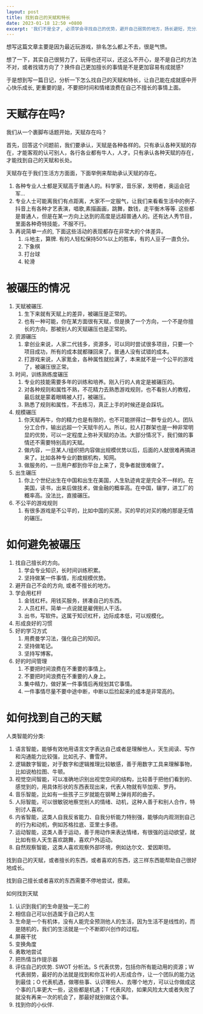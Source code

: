 ```yaml
---
layout: post
title: 找到自己的天赋和特长
date: 2023-01-18 12:50 +0800
excerpt: '我们不是全才, 必须学会寻找自己的优势，避开自己弱势的地方，扬长避短，充分发挥自己的特长和价值。'
---
```

想写这篇文章主要是因为最近玩游戏，排名怎么都上不去，很是气愤。

想了一下，其实自己很努力了，玩得也还可以，还这么不开心，是不是自己的方法不对，或者找错方向了？换件自己更加擅长的事情是不是更加容易有成就感?

于是想到写一篇日记，分析一下怎么找自己的天赋和特长，让自己能在成就感中开心快乐成长, 更重要的是，不要把时间和情绪浪费在自己不擅长的事情上面。

# 天赋存在吗?
我们从一个裹脚布话题开始，天赋存在吗？

首先，回答这个问题前，我们要承认，天赋是各种各样的。只有承认各种天赋的存在，才能客观的认可别人，各行各业都有牛人，人才。只有承认各种天赋的存在，才能找到自己的天赋和长处。

天赋存在于我们生活方方面面，下面举例来帮助承认天赋的存在。
1. 各种专业人士都是天赋高于普通人的。科学家，音乐家，发明者，奥运会冠军...
2. 专业人士可能离我们有点距离，大家不一定服气，让我们来看看生活中的例子. 抖音上有各种才艺表演，唱歌,素描画画，跳舞，数钱，走平衡木等等. 这些都是普通人，但是在某一方向上达到的高度是远超普通人的。还有达人秀节目，里面各种奇特技能，不服不行。
3. 再说简单一点的, 下面这些活动的表现都存在非常大的个体差异。
   1. 斗地主，算牌. 有的人轻松保持50%以上的胜率，有的人豆子一直负分。
   2. 下象棋
   3. 打台球
   4. 轮滑

# 被碾压的情况
1. 天赋被碾压. 
   1. 生下来就有天赋上的差异，被碾压是正常的。
   2. 也有一种可能，你在某方面很有天赋，但是换了一个方向，一个不是你擅长的方向，那被别人的天赋碾压也是正常的。
2. 资源碾压
   1. 拿创业来说，人家二代钱多，资源多，可以同时尝试很多项目，只要一个项目成功，所有的成本就都赚回来了。普通人没有试错的成本。
   2. 打游戏来说，人家氪金，各种属性就拉满了，本来就不是一个公平的游戏了，被碾压很正常。
3. 时间，训练熟练度碾压
   1. 专业的技能需要多年的训练和培养。刚入行的人肯定是被碾压的。
   2. 对各种规则和属性不熟，不花精力去熟悉游戏规则，也不看别人的教程，最后就是蒙着眼睛被人打，被碾压。
   3. 熟悉了规则和属性，不去练习，真正上手的时候还是会踩坑。
4. 规模碾压
   1. 你天赋再牛，你的精力也是有限的，也不可能拼得过一群专业的人。团队分工合作，输出远超一个天赋牛的人。所以，拉人打群架也是一种非常明显的优势，可以一定程度上弥补天赋的办法。大部分情况下，我们做的事情还不需要特别高的天赋。
   2. 做内容，一旦某人/组织把内容做出规模优势以后，后面的人就很难再搞进来了。比如各种专业的数据机构，知网。
   3. 做服务的，一旦用户都到你平台上来了，竞争者就很难做了。
5. 出生碾压
   1. 你上个世纪出生在中国和出生在美国，人生轨迹肯定是完全不一样的。在美国，读书，出来后做技术，做金融的概率高。在中国，辍学，进工厂的概率高。没法比，直接碾压。
6. 不公平的游戏规则
   1. 有很多游戏是不公平的，比如中国的买房。买的早的对买的晚的那是无情的碾压。

# 如何避免被碾压

1. 找自己擅长的方向。
   1. 学会专业知识，长时间训练积累。
   2. 坚持做某一件事情，形成规模优势。
2. 避开自己不会的方向, 或者不擅长的地方。
3. 学会用杠杆
   1. 金钱杠杆。用钱买服务，拼凑自己的东西。
   2. 人员杠杆。简单一点说就是雇佣别人干活。
   3. 出书，写软件。这属于知识杠杆，边际成本低，可以规模化。
4. 形成良好的习惯
5. 好的学习方式
   1. 用费曼学习法，强化自己的知识。
   2. 坚持做笔记。
   3. 坚持写博客。
6. 好的时间管理
   1. 不要把时间浪费在不重要的事情上。
   2. 不要把时间浪费在不重要的人身上。
   3. 集中精力，做好某一件事情后再规划其它事情。
   4. 一件事情尽量不要中途中断，中断以后捡起来的成本是非常高的。
   
# 如何找到自己的天赋

人类智能的分类: 
1. 语言智能，能够有效地用语言文字表达自己或者是理解他人，天生阅读、写作和沟通能力比较强，比如孔子、曹雪芹。
2. 逻辑数字智能，对于数字和逻辑推理比较敏感，善于用数字工具来理解事物，比如说柏拉图、牛顿。
3. 视觉空间智能，可以准确地识别出视觉空间的结构，比较善于把他们看到的、感觉到的，用具体形状的东西表现出来，代表人物就有毕加索、罗丹。
4. 音乐智能，比如有一些孩子三岁就能在钢琴上弹肖邦的曲子。
5. 人际智能，可以很敏锐地察觉别人的情绪、动机，这种人善于和别人合作，特别讨人喜欢。
6. 内省智能，这类人自我反省能力、自我分析能力特别强，能够向内观测到自己的行为和动机，例如苏格拉底、亚里士多德。
7. 运动智能，这类人善于运动，善于用动作来表达情绪，有很强的运动欲望，就比如有些人天生喜欢跳舞，喜欢户外运动。
8. 自然观察智能，这类人喜欢观察外部环境，例如达尔文、爱因斯坦。


找到自己的天赋，或者擅长的东西，或者喜欢的东西，这三样东西能帮助自己很好地成长。

找到自己擅长或者喜欢的东西需要不停地尝试，摸索。

如何找到天赋
1. 认识到我们的生命是独一无二的
2. 相信自己可以创造属于自己的人生
3. 生命是一个有机体，没有人能完全预测他人的生活，因为生活不是线性的，而是随机的，我们的生活就是一个不断即兴创作的过程。
4. 屏蔽干扰
5. 变换角度
6. 勇敢地尝试
7. 把热情当作提示器
8. 评估自己的优势. SWOT 分析法。S 代表优势，包括你所有能动用的资源；W 代表弱势，最好的办法就是找到和你互补的人形成合作，让一个团队的能力达到最佳；O 代表机遇，做哪些事、认识哪些人、去哪个地方，可以让你做成这个事的几率更大一些，这些都是机遇；T 代表风险，如果风险太大或者失败了就没有再来一次的机会了，那最好就别做这个事。
9. 找到你的小伙伴.